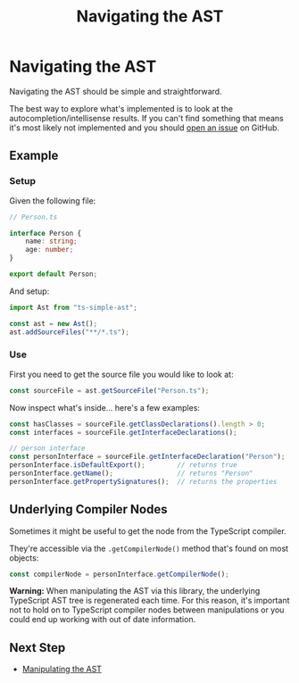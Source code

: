 ﻿---
title: Navigating the AST
layout: page
---

# Navigating the AST

Navigating the AST should be simple and straightforward.

The best way to explore what's implemented is to look at the autocompletion/intellisense results.
If you can't find something that means it's most likely not implemented and you should [open an issue](https://github.com/dsherret/ts-simple-ast/issues) on GitHub.

## Example

### Setup

Given the following file:

```typescript
// Person.ts

interface Person {
    name: string;
    age: number;
}

export default Person;
```

And setup:

```typescript
import Ast from "ts-simple-ast";

const ast = new Ast();
ast.addSourceFiles("**/*.ts");
```

### Use

First you need to get the source file you would like to look at:

```typescript
const sourceFile = ast.getSourceFile("Person.ts");
```

Now inspect what's inside... here's a few examples:

```typescript
const hasClasses = sourceFile.getClassDeclarations().length > 0;
const interfaces = sourceFile.getInterfaceDeclarations();

// person interface
const personInterface = sourceFile.getInterfaceDeclaration("Person");
personInterface.isDefaultExport();        // returns true
personInterface.getName();                // returns "Person"
personInterface.getPropertySignatures();  // returns the properties
```

## Underlying Compiler Nodes

Sometimes it might be useful to get the node from the TypeScript compiler.

They're accessible via the `.getCompilerNode()` method that's found on most objects:

```typescript
const compilerNode = personInterface.getCompilerNode();
```

**Warning:** When manipulating the AST via this library, the underlying TypeScript AST tree is regenerated each time. For this reason, it's important not
to hold on to TypeScript compiler nodes between manipulations or you could end up working with out of date information.

## Next Step

* [Manipulating the AST](../manipulation/index)

